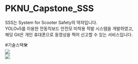 # PKNU_Capstone_SSS
SSS는 System for Scooter Safety의 약자입니다. <br/>
YOLOv5를 이용한 전동킥보드 안전모 미착용 적발 시스템을 개발하였고, <br/>
해당 Git은 개인 휴대폰으로 동영상을 찍어 신고할 수 있는 서비스입니다. <br/>

#기술스택🛠 <br/>
 <img src="https://img.shields.io/badge/iOS-000000?style=for-the-badge&logo=python&logoColor=white"> <br/>
 <img src="https://img.shields.io/badge/Swift-F05138?style=for-the-badge&logo=python&logoColor=white"> <br/>
  
